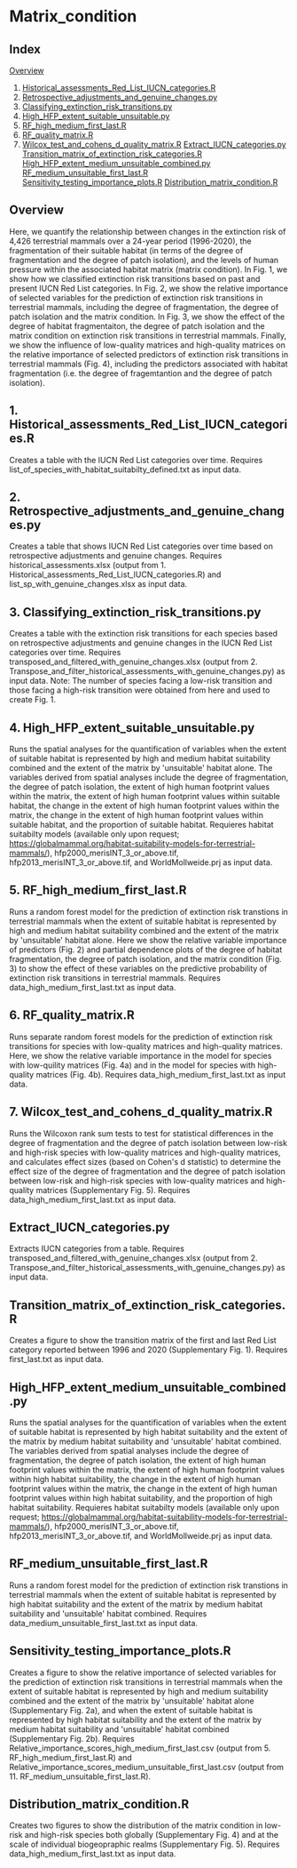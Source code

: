 # Matrix_condition

## Index
   [Overview](#Overview)
1. [Historical_assessments_Red_List_IUCN_categories.R](#1-historical_assessments_red_list_iucn_categoriesr)
2. [Retrospective_adjustments_and_genuine_changes.py](#2-retrospective_adjustments_and_genuine_changespy)
3. [Classifying_extinction_risk_transitions.py](#3-classifying_extinction_risk_transitionspy)
4. [High_HFP_extent_suitable_unsuitable.py](#4-high_hfp_extent_suitable_unsuitablepy)
5. [RF_high_medium_first_last.R](#5-rf_high_medium_first_lastr)
6. [RF_quality_matrix.R](#6-rf_quality_matrixr)
7. [Wilcox_test_and_cohens_d_quality_matrix.R](#7-wilcox_test_and_cohens_d_quality_matrixr)
[Extract_IUCN_categories.py](#extract_iucn_categoriespy)
[Transition_matrix_of_extinction_risk_categories.R](#transition_matrix_of_extinction_risk_categoriesr)
[High_HFP_extent_medium_unsuitable_combined.py](#high_hfp_extent_medium_unsuitable_combinedpy)
[RF_medium_unsuitable_first_last.R](#rf_medium_unsuitable_first_lastr)
[Sensitivity_testing_importance_plots.R](#sensitivity_testing_importance_plotsr)
[Distribution_matrix_condition.R](#distribution_matrix_conditionr)

## Overview
Here, we quantify the relationship between changes in the extinction risk of 4,426 terrestrial mammals over a 24-year period (1996-2020), the fragmentation of their suitable habitat (in terms of the degree of fragmentation and the degree of patch isolation), and the levels of human pressure within the associated habitat matrix (matrix condition). In Fig. 1, we show how we classified extinction risk transitions based on past and present IUCN Red List categories. In Fig. 2, we show the relative importance of selected variables for the prediction of extinction risk transitions in terrestrial mammals, including the degree of fragmentation, the degree of patch isolation and the matrix condition. In Fig. 3, we show the effect of the degree of habitat fragmentaiton, the degree of patch isolation and the matrix condition on extinction risk transitions in terrestrial mammals. Finally, we show the influence of low-quality matrices and high-quality matrices on the relative importance of selected predictors of extinction risk transitions in terrestrial mammals (Fig. 4), including the predictors associated with habitat fragmentation (i.e. the degree of fragemtantion and the degree of patch isolation).

## 1. Historical_assessments_Red_List_IUCN_categories.R
Creates a table with the IUCN Red List categories over time. Requires list_of_species_with_habitat_suitabilty_defined.txt as input data. 

## 2. Retrospective_adjustments_and_genuine_changes.py
Creates a table that shows IUCN Red List categories over time based on retrospective adjustments and genuine changes. Requires historical_assessments.xlsx (output from 1. Historical_assessments_Red_List_IUCN_categories.R) and list_sp_with_genuine_changes.xlsx as input data.

## 3. Classifying_extinction_risk_transitions.py
Creates a table with the extinction risk transitions for each species based on retrospective adjustments and genuine changes in the IUCN Red List categories over time. Requires transposed_and_filtered_with_genuine_changes.xlsx (output from 2. Transpose_and_filter_historical_assessments_with_genuine_changes.py) as input data. Note: The number of species facing a low-risk transition and those facing a high-risk transition were obtained from here and used to create Fig. 1. 

## 4. High_HFP_extent_suitable_unsuitable.py
Runs the spatial analyses for the quantification of variables when the extent of suitable habitat is represented by high and medium habitat suitability combined and the extent of the matrix by 'unsuitable' habitat alone. The variables derived from spatial analyses include the degree of fragmentation, the degree of patch isolation, the extent of high human footprint values within the matrix, the extent of high human footprint values within suitable habitat, the change in the extent of high human footprint values within the matrix, the change in the extent of high human footprint values within suitable habitat, and the proportion of suitable habitat. Requieres habitat suitabilty models (available only upon request; https://globalmammal.org/habitat-suitability-models-for-terrestrial-mammals/), hfp2000_merisINT_3_or_above.tif, hfp2013_merisINT_3_or_above.tif, and WorldMollweide.prj as input data. 

## 5. RF_high_medium_first_last.R
Runs a random forest model for the prediction of extinction risk transtions in terrestrial mammals when the extent of suitable habitat is represented by high and medium habitat suitability combined and the extent of the matrix by 'unsuitable' habitat alone. Here we show the relative variable importance of predictors (Fig. 2) and partial dependence plots of the degree of habitat fragmentation, the degree of patch isolation, and the matrix condition (Fig. 3) to show the effect of these variables on the predictive probability of extinction risk transitions in terrestrial mammals. Requires data_high_medium_first_last.txt as input data.

## 6. RF_quality_matrix.R
Runs separate random forest models for the prediction of extinction risk transitions for species with low-quality matrices and high-quality matrices. Here, we show the relative variable importance in the model for species with low-quility matrices (Fig. 4a) and in the model for species with high-quality matrices (Fig. 4b). Requires data_high_medium_first_last.txt as input data. 

## 7. Wilcox_test_and_cohens_d_quality_matrix.R
Runs the Wilcoxon rank sum tests to test for statistical differences in the degree of fragmentation and the degree of patch isolation between low-risk and high-risk species with low-quality matrices and high-quality matrices, and calculates effect sizes (based on Cohen's d statistic) to determine the effect size of the degree of fragmentation and the degree of patch isolation between low-risk and high-risk species with low-quality matrices and high-quality matrices (Supplementary Fig. 5). Requires data_high_medium_first_last.txt as input data.

## Extract_IUCN_categories.py
Extracts IUCN categories from a table. Requires transposed_and_filtered_with_genuine_changes.xlsx (output from 2. Transpose_and_filter_historical_assessments_with_genuine_changes.py) as input data.

## Transition_matrix_of_extinction_risk_categories.R
Creates a figure to show the transition matrix of the first and last Red List category reported between 1996 and 2020 (Supplementary Fig. 1). Requires first_last.txt as input data.

## High_HFP_extent_medium_unsuitable_combined.py
Runs the spatial analyses for the quantification of variables when the extent of suitable habitat is represented by high habitat suitability and the extent of the matrix by medium habitat suitability and 'unsuitable' habitat combined. The variables derived from spatial analyses include the degree of fragmentation, the degree of patch isolation, the extent of high human footprint values within the matrix, the extent of high human footprint values within high habitat suitability, the change in the extent of high human footprint values within the matrix, the change in the extent of high human footprint values within high habitat suitability, and the proportion of high habitat suitability. Requieres habitat suitabilty models (available only upon request; https://globalmammal.org/habitat-suitability-models-for-terrestrial-mammals/), hfp2000_merisINT_3_or_above.tif, hfp2013_merisINT_3_or_above.tif, and WorldMollweide.prj as input data. 

## RF_medium_unsuitable_first_last.R
Runs a random forest model for the prediction of extinction risk transtions in terrestrial mammals when the extent of suitable habitat is represented by high habitat suitability and the extent of the matrix by medium habitat suitability and 'unsuitable' habitat combined. Requires data_medium_unsuitable_first_last.txt as input data.

## Sensitivity_testing_importance_plots.R
Creates a figure to show the relative importance of selected variables for the prediction of extinction risk transitions in terrestrial mammals when the extent of suitable habitat is represented by high and medium suitability combined and the extent of the matrix by 'unsuitable' habitat alone (Supplementary Fig. 2a), and when the extent of suitable habitat is represented by high habitat suitability and the extent of the matrix by medium habitat suitability and 'unsuitable' habitat combined (Supplementary Fig. 2b). Requires Relative_importance_scores_high_medium_first_last.csv (output from  5. RF_high_medium_first_last.R) and Relative_importance_scores_medium_unsuitable_first_last.csv (output from 11. RF_medium_unsuitable_first_last.R).

## Distribution_matrix_condition.R
Creates two figures to show the distribution of the matrix condition in low-risk and high-risk species both globally (Supplementary Fig. 4) and at the scale of individual biogeopraphic realms (Supplementary Fig. 5). Requires data_high_medium_first_last.txt as input data.
